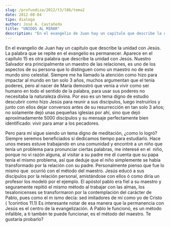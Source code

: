 ```yaml
---
slug: /profundiza/2012/t3/l06/tema2
date: 2012-08-04
tipo: dialoga
author: José A. Castañeda
title: "UNIDOS AL MIRAR"
description: "En el evangelio de Juan hay un capítulo que describe la unidad con Jesús. La  palabra que se repite en el evangelio es permanecer. Aparece en el capítulo 15  es otra palabra que describe la unidad con Jesús. Nuestro Salvador era  principalmente un maestro de las relaciones, es..."
---
```


En el evangelio de Juan hay un capítulo que describe la unidad con Jesús. La palabra que se repite en el evangelio es permanecer. Aparece en el capítulo 15 es otra palabra que describe la unidad con Jesús. Nuestro Salvador era principalmente un maestro de las relaciones, es uno de los aspectos de su persona que lo distinguen como un maestro no de este mundo sino celestial. Siempre me ha llamado la atención como hizo para impactar al mundo en tan solo 3 años, muchos argumentan que el tenía poderes, pero al nacer de María demostró que venía a vivir como ser humano en todo el sentido de la palabra, para usar sus poderes no necesitaba la naturaleza divina. Por eso es un tema digno de estudio descubrir como hizo Jesús para reunir a sus discípulos, luego instruirlos y junto con ellos dejar conversos antes de su resurrección en tan solo 3 años; no solamente dejó unas pequeñas iglesias por ahí, sino que dejó aproximadamente 5000 discípulos y su mensaje perfectamente bien identificado: vivir para amar a los pecadores.

Pero para mí sigue siendo un tema digno de meditación, ¿como lo logró? Siempre seremos beneficiados si dedicamos tiempo para estudiarlo. Hace unos meses estuve trabajando en una comunidad y encontré a un niño que tenía un problema para pronunciar ciertas palabras, me interesé en el  niño, porque no vi razón alguna, al visitar a su padre me dí cuenta que su papa tenía el mismo problema, así que deduje que el niño simplemente se había transformado por la relación con su padre. Personalmente pienso que fue lo mismo que  ocurrió con el método del maestro. Jesús educó a sus discípulos por la relación personal, amistándose con ellos ó como diría un profesor los modeló por el ejemplo. El apóstol pablo era fiel a su maestro y seguramente repitió el mismo método al trabajar con las almas, los tesalonicenses se transformaron por la contemplación del carácter de Pablo, pues como el m ismo decía: sed imitadores de mí como yo de Cristo ( 1corintios 11.1) Es interesante notar de esa manera que la permanencia con Jesús es el centro de la evangelización. A Pablo le funcionó, es un método infalible, a ti tambén te puede funcionar, es el método del maestro. Te gustaría probarlo?
